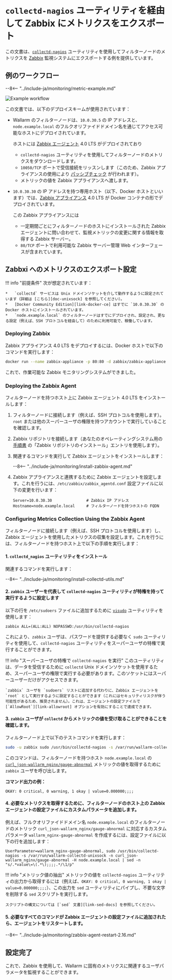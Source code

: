 [img-zabbix-scheme]:        ../../images/monitoring/zabbix-scheme.png

[link-zabbix]:              https://www.zabbix.com/
[link-collectd-nagios]:     https://collectd.org/wiki/index.php/Collectd-nagios
[link-zabbix-agent]:        https://www.zabbix.com/zabbix_agent
[link-zabbix-passive]:      https://www.zabbix.com/documentation/4.0/manual/appendix/items/activepassive
[link-zabbix-app]:          https://hub.docker.com/r/zabbix/zabbix-appliance
[link-docker-ce]:           https://docs.docker.com/install/
[link-zabbix-repo]:         https://www.zabbix.com/download
[link-allowroot]:           https://www.zabbix.com/documentation/4.0/manual/appendix/config/zabbix_agentd
[link-sed-docs]:            https://www.gnu.org/software/sed/manual/sed.html#sed-script-overview
[link-visudo]:              https://www.sudo.ws/man/1.8.17/visudo.man.html
[link-metric]:              available-metrics.md#number-of-requests

[doc-unixsock]:             fetching-metrics.md#exporting-metrics-using-the-collectd-nagios-utility

#   `collectd-nagios` ユーティリティを経由して Zabbix にメトリクスをエクスポート

この文書は、[`collectd-nagios`][link-collectd-nagios] ユーティリティを使用してフィルターノードのメトリクスを [Zabbix][link-zabbix] 監視システムにエクスポートする例を提供しています。

##  例のワークフロー

--8<-- "../include-ja/monitoring/metric-example.md"

![Example workflow][img-zabbix-scheme]

この文書では、以下のデプロイスキームが使用されています：
*   Wallarm のフィルターノードは、`10.0.30.5` の IP アドレスと、`node.example.local` のフルクオリファイドドメイン名を通じてアクセス可能なホストにデプロイされています。

    ホストには [Zabbix エージェント][link-zabbix-agent] 4.0 LTS がデプロイされており

    *   `collectd-nagios` ユーティリティを使用してフィルターノードのメトリクスをダウンロードします。
    *   `10050/TCP` ポートで受信接続をリッスンします（このため、Zabbix アプライアンスの使用により [パッシブチェック][link-zabbix-passive] が行われます）。
    *   メトリックの値を Zabbix アプライアンスへ渡します。
    
*   `10.0.30.30` の IP アドレスを持つ専用ホスト（以下、Docker ホストといいます）では、[Zabbix アプライアンス][link-zabbix-app] 4.0 LTS が Docker コンテナの形でデプロイされています。

    この Zabbix アプライアンスには
    
    *   一定期間ごとにフィルターノードのホストにインストールされた Zabbix エージェントに問い合わせて、監視メトリックの変更に関する情報を取得する Zabbix サーバー。
    *   `80/TCP` ポートで利用可能な Zabbix サーバー管理 Web インターフェースが含まれています。

##  Zabbxi へのメトリクスのエクスポート設定


!!! info "前提条件"
    次が想定されています：

    *   `collectd` サービスは Unix ドメインソケットを介して動作するように設定されています（詳細は [こちら][doc-unixsock] を参照してください）。
    *   [Docker Community Edition][link-docker-ce] はすでに `10.0.30.30` の Docker ホストにインストールされています。
    *   `node.example.local` のフィルターノードはすでにデプロイされ、設定され、更なる設定（例えば、SSH プロトコルを経由して）のために利用可能で、稼働しています。

### Deploying Zabbix

Zabbix アプライアンス 4.0 LTS をデプロイするには、Docker ホストで以下のコマンドを実行します：

``` bash
docker run --name zabbix-appliance -p 80:80 -d zabbix/zabbix-appliance:alpine-4.0-latest
```

これで、作業可能な Zabbix モニタリングシステムができました。

### Deploying the Zabbix Agent

フィルターノードを持つホスト上に Zabbix エージェント 4.0 LTS をインストールします：
1.  フィルターノードに接続します（例えば、SSH プロトコルを使用します）。`root` または他のスーパーユーザの権限を持つアカウントで実行していることを確認します。
2.  Zabbix リポジトリを接続します（あなたのオペレーティングシステム用の [手順書][link-zabbix-repo] の「Zabbix リポジトリのインストール」エントリを使用します）。
3.  関連するコマンドを実行して Zabbix エージェントをインストールします：

    --8<-- "../include-ja/monitoring/install-zabbix-agent.md"

4.  Zabbix アプライアンスと連携するために Zabbix エージェントを設定します。これを行うには、`/etc/zabbix/zabbix_agentd.conf` 設定ファイルに以下の変更を行います：

    ```
    Server=10.0.30.30			    # Zabbix IP アドレス
    Hostname=node.example.local		# フィルターノードを持つホストの FQDN
    ```
    
### Configuring Metrics Collection Using the Zabbix Agent

フィルターノードに接続します（例えば、SSH プロトコルを使用します）し、Zabbix エージェントを使用したメトリクスの収集を設定します。これを行うには、フィルターノードを持つホスト上で以下の手順を実行します：

####    1.  `collectd_nagios` ユーティリティをインストール
    
関連するコマンドを実行します：

--8<-- "../include-ja/monitoring/install-collectd-utils.md"

####    2.  `zabbix` ユーザーを代表して `collectd-nagios` ユーティリティが特権を持って実行するように設定します
   
以下の行を `/etc/sudoers` ファイルに追加するために [`visudo`][link-visudo] ユーティリティを使用します：
    
```
zabbix ALL=(ALL:ALL) NOPASSWD:/usr/bin/collectd-nagios
```
    
これにより、`zabbix` ユーザは、パスワードを提供する必要なく `sudo` ユーティリティを使用して、`collectd-nagios` ユーティリティをスーパーユーザの特権で実行することができます。

!!! info "スーパーユーザの特権で `collectd-nagios` を実行"
    このユーティリティは、データを受信するために `collectd` Unix ドメインソケットを使用するため、スーパーユーザの権限で実行する必要があります。このソケットにはスーパーユーザーだけがアクセスできます。
    
    `zabbix` ユーザを `sudoers` リストに追加する代わりに、Zabbix エージェントを `root` として実行するように設定することができます（これにはセキュリティリスクが伴う可能性があるため、推奨されません）。これは、エージェントの設定ファイルで [`AllowRoot`][link-allowroot] オプションを有効にすることで達成できます。
        
####    3.  `zabbix` ユーザが `collectd` からメトリックの値を受け取ることができることを確認します。
    
フィルターノード上で以下のテストコマンドを実行します：
    
``` bash
sudo -u zabbix sudo /usr/bin/collectd-nagios -s /var/run/wallarm-collectd-unixsock -n curl_json-wallarm_nginx/gauge-abnormal -H node.example.local
```

このコマンドは、フィルターノードを持つホスト `node.example.local` の [`curl_json-wallarm_nginx/gauge-abnormal`][link-metric] メトリックの値を取得するために `zabbix` ユーザを呼び出します。
    
**コマンド出力の例：**

```
OKAY: 0 critical, 0 warning, 1 okay | value=0.000000;;;;
```
    
####    4.  必要なメトリクスを取得するために、フィルターノードのホスト上の Zabbix エージェントの設定ファイルにカスタムパラメータを追加します。
    
例えば、フルクオリファイドドメイン名 `node.example.local` のフィルターノードのメトリック `curl_json-wallarm_nginx/gauge-abnormal` に対応するカスタムパラメータ `wallarm_nginx-gauge-abnormal` を作成するには、設定ファイルに以下の行を追加します：
   
```
UserParameter=wallarm_nginx-gauge-abnormal, sudo /usr/bin/collectd-nagios -s /var/run/wallarm-collectd-unixsock -n curl_json-wallarm_nginx/gauge-abnormal -H node.example.local | sed -n "s/.*value\=\(.*\);;;;.*/\1/p"
```

!!! info "メトリック値の抽出"
    メトリックの値を `collectd-nagios` ユーティリティの出力から取得するには（例えば、`OKAY: 0 critical, 0 warning, 1 okay | value=0.000000;;;;`）、この出力を `sed` ユーティリティにパイプし、不要な文字を削除する `sed` スクリプトを実行します。
    
    スクリプトの構文については [`sed` 文書][link-sed-docs] を参照してください。

####    5.  必要なすべてのコマンドが Zabbix エージェントの設定ファイルに追加されたら、エージェントをリスタートします。

--8<-- "../include-ja/monitoring/zabbix-agent-restart-2.16.md"

##  設定完了

これで、Zabbix を使用して、Wallarm に固有のメトリクスに関連するユーザパラメータを監視することができます。